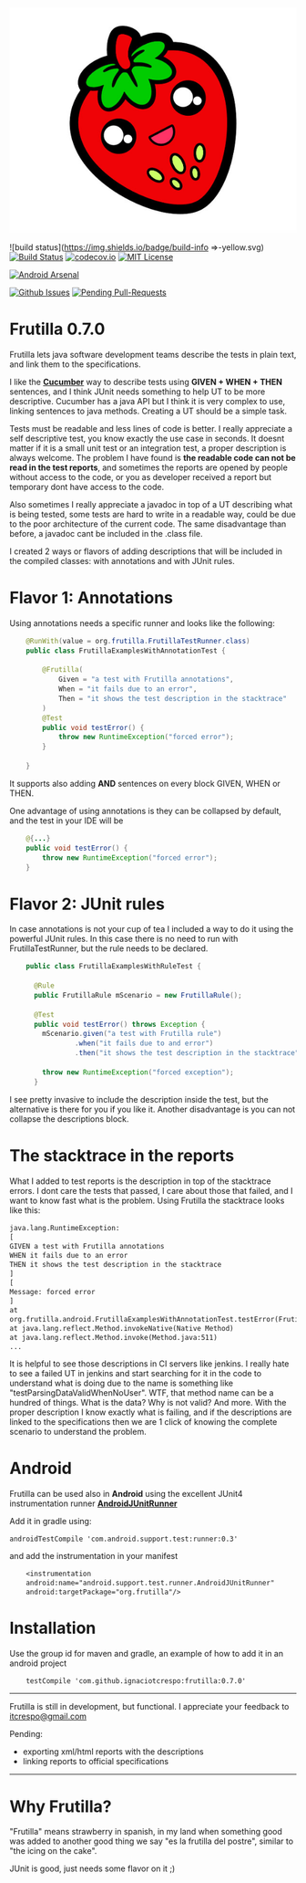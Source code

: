 ![Frutilla Logo](https://raw.githubusercontent.com/ignaciotcrespo/frutilla/master/design/frutilla.jpg)

![build status](https://img.shields.io/badge/build-info =>-yellow.svg) [![Build Status](https://travis-ci.org/ignaciotcrespo/frutilla.svg?branch=master)](https://travis-ci.org/ignaciotcrespo/frutilla) [![codecov.io](http://codecov.io/github/ignaciotcrespo/frutilla/coverage.svg?branch=master)](http://codecov.io/github/ignaciotcrespo/frutilla?branch=master) [![MIT License](http://img.shields.io/badge/license-MIT-green.svg) ](https://github.com/ignaciotcrespo/frutilla/blob/master/LICENSE)

[![Android Arsenal](https://img.shields.io/badge/Android%20Arsenal-Frutilla-blue.svg?style=flat)](http://android-arsenal.com/details/1/2452)

[![Github Issues](http://githubbadges.herokuapp.com/ignaciotcrespo/frutilla/issues.svg?style=flat-square)](https://github.com/ignaciotcrespo/frutilla/issues)
[![Pending Pull-Requests](http://githubbadges.herokuapp.com/ignaciotcrespo/frutilla/pulls.svg?style=flat-square)](https://github.com/ignaciotcrespo/frutilla/pulls)

# Frutilla 0.7.0
Frutilla lets java software development teams describe the tests in plain text, and link them to the specifications.

I like the **[Cucumber](https://cucumber.io/)** way to describe tests using **GIVEN + WHEN + THEN** sentences, and I think JUnit needs something to help UT to be more descriptive. Cucumber has a java API but I think it is very complex to use, linking sentences to java methods. Creating a UT should be a simple task.

Tests must be readable and less lines of code is better. I really appreciate a self descriptive test, you know exactly the use case in seconds. It doesnt matter if it is a small unit test or an integration test, a proper description is always welcome. The problem I have found is **the readable code can not be read in the test reports**, and sometimes the reports are opened by people without access to the code, or you as developer received a report but temporary dont have access to the code.

Also sometimes I really appreciate a javadoc in top of a UT describing what is being tested, some tests are hard to write in a readable way, could be due to the poor architecture of the current code. The same disadvantage than before, a javadoc cant be included in the .class file.

I created 2 ways or flavors of adding descriptions that will be included in the compiled classes: with annotations and with JUnit rules.

# Flavor 1: Annotations

Using annotations needs a specific runner and looks like the following:

```java
    @RunWith(value = org.frutilla.FrutillaTestRunner.class)
    public class FrutillaExamplesWithAnnotationTest {
    
        @Frutilla(
            Given = "a test with Frutilla annotations",
            When = "it fails due to an error",
            Then = "it shows the test description in the stacktrace"
        )
        @Test
        public void testError() {
            throw new RuntimeException("forced error");
        }
        
    }
```

It supports also adding **AND** sentences on every block GIVEN, WHEN or THEN.

One advantage of using annotations is they can be collapsed by default, and the test in your IDE will be

```java
    @{...}
    public void testError() {
        throw new RuntimeException("forced error");
    }
```

# Flavor 2: JUnit rules

In case annotations is not your cup of tea I included a way to do it using the powerful JUnit rules. In this case there is no need to run with FrutillaTestRunner, but the rule needs to be declared.

```java
    public class FrutillaExamplesWithRuleTest {

      @Rule
      public FrutillaRule mScenario = new FrutillaRule();
      
      @Test
      public void testError() throws Exception {
        mScenario.given("a test with Frutilla rule")
                .when("it fails due to and error")
                .then("it shows the test description in the stacktrace").end();

        throw new RuntimeException("forced exception");
      }
```

I see pretty invasive to include the description inside the test, but the alternative is there for you if you like it. Another disadvantage is you can not collapse the descriptions block.

# The stacktrace in the reports

What I added to test reports is the description in top of the stacktrace errors. I dont care the tests that passed, I care about those that failed, and I want to know fast what is the problem. 
Using Frutilla the stacktrace looks like this:

    java.lang.RuntimeException:
    [
    GIVEN a test with Frutilla annotations
    WHEN it fails due to an error
    THEN it shows the test description in the stacktrace
    ]
    [
    Message: forced error
    ]
    at org.frutilla.android.FrutillaExamplesWithAnnotationTest.testError(FrutillaExamplesWithAnnotationTest.java:38)
    at java.lang.reflect.Method.invokeNative(Native Method)
    at java.lang.reflect.Method.invoke(Method.java:511)
    ...
  
It is helpful to see those descriptions in CI servers like jenkins. I really hate to see a failed UT in jenkins and start searching for it in the code to understand what is doing due to the name is something like "testParsingDataValidWhenNoUser". WTF, that method name can be a hundred of things. What is the data? Why is not valid? And more.
With the proper description I know exactly what is failing, and if the descriptions are linked to the specifications then we are 1 click of knowing the complete scenario to understand the problem.

# Android

Frutilla can be used also in **Android** using the excellent JUnit4 instrumentation runner **[AndroidJUnitRunner](http://developer.android.com/reference/android/support/test/runner/AndroidJUnitRunner.html)**

Add it in gradle using:

    androidTestCompile 'com.android.support.test:runner:0.3'
    
and add the instrumentation in your manifest

        <instrumentation
        android:name="android.support.test.runner.AndroidJUnitRunner"
        android:targetPackage="org.frutilla"/>
    
# Installation

Use the group id for maven and gradle, an example of how to add it in an android project

```
    testCompile 'com.github.ignaciotcrespo:frutilla:0.7.0'
```

***

Frutilla is still in development, but functional. I appreciate your feedback to itcrespo@gmail.com

Pending:
- exporting xml/html reports with the descriptions
- linking reports to official specifications
 
***

# Why Frutilla? 

"Frutilla" means strawberry in spanish, in my land when something good was added to another good thing we say "es la frutilla del postre", similar to "the icing on the cake".

JUnit is good, just needs some flavor on it ;)


